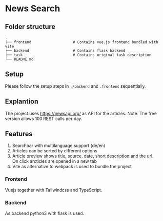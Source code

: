 # News Search

## Folder structure 

```
.
├── frontend                   # Contains vue.js frontend bundled with vite 
├── backend                    # Contains flask backend 
├── task                       # Contains original task description
└── README.md
```
##  Setup 

Please follow the setup steps in `./backend` and `.frontend` sequentially. 

## Explantion 

The project uses https://newsapi.org/ as API for the articles. Note: The free version allows 100 REST calls per day. 

## Features

1. Searchbar with multilanguage support (de/en)
2. Articles can be sorted by different options 
3. Article preview shows title, source, date, short description and the url. On click arcticles are opened in a new tab 
4. Vite as alternative to webpack is used to bundle the project 
 

### Frontend 

Vuejs together with Tailwindcss and TypeScript.

### Backend 

As backend python3 with flask is used.
